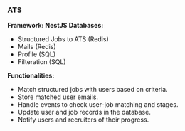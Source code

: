 ### ATS

**Framework: NestJS**
**Databases:**
- Structured Jobs to ATS (Redis)
- Mails (Redis)
- Profile (SQL)
- Filteration (SQL)

**Functionalities:**
- Match structured jobs with users based on criteria.
- Store matched user emails.
- Handle events to check user-job matching and stages.
- Update user and job records in the database.
- Notify users and recruiters of their progress.
